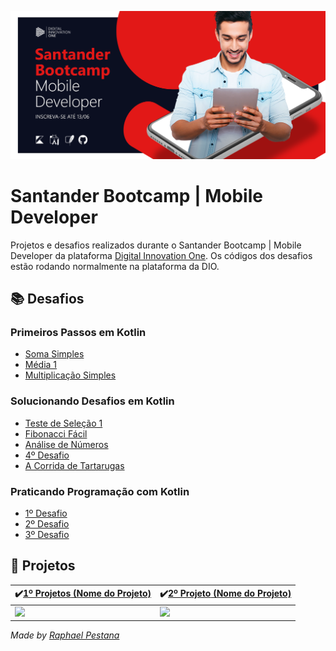 ![](https://github.com/raphael-pestana/Santander-Bootcamp-Mobile-Developer/blob/main/Santander-Bootcamp-Mobile-Developer-IMG.png)

# Santander Bootcamp | Mobile Developer

Projetos e desafios realizados durante o Santander Bootcamp | Mobile Developer da plataforma [Digital Innovation One](https://digitalinnovation.one/). Os códigos dos desafios estão rodando normalmente na plataforma da DIO.

## **📚 Desafios**

### Primeiros Passos em Kotlin

- [Soma Simples](https://github.com/raphael-pestana/Santander-Bootcamp-Mobile-Developer/blob/main/Desafios%20em%20Kotlin/Primeiros%20passos%20em%20Kotlin/Soma%20Simples.kt)
- [Média 1](https://github.com/raphael-pestana/Santander-Bootcamp-Mobile-Developer/blob/main/Desafios%20em%20Kotlin/Primeiros%20passos%20em%20Kotlin/M%C3%A9dia%201.kt)
- [Multiplicação Simples](https://github.com/raphael-pestana/Santander-Bootcamp-Mobile-Developer/blob/main/Desafios%20em%20Kotlin/Primeiros%20passos%20em%20Kotlin/Multiplica%C3%A7%C3%A3o%20Simples.kt)

### Solucionando Desafios em Kotlin

- [Teste de Seleção 1](https://github.com/raphael-pestana/Santander-Bootcamp-Mobile-Developer/blob/main/Desafios%20em%20Kotlin/Solucionando%20desafios%20em%20Kotlin/Teste%20de%20Sele%C3%A7%C3%A3o%201.kt)
- [Fibonacci Fácil](https://github.com/raphael-pestana/Santander-Bootcamp-Mobile-Developer/blob/main/Desafios%20em%20Kotlin/Solucionando%20desafios%20em%20Kotlin/Fibonacci%20F%C3%A1cil.kt)
- [Análise de Números](https://github.com/raphael-pestana/Santander-Bootcamp-Mobile-Developer/blob/main/Desafios%20em%20Kotlin/Solucionando%20desafios%20em%20Kotlin/An%C3%A1lise%20de%20N%C3%BAmeros.kt)
- [4º Desafio](...)
- [A Corrida de Tartarugas](https://github.com/raphael-pestana/Santander-Bootcamp-Mobile-Developer/blob/main/Desafios%20em%20Kotlin/Solucionando%20desafios%20em%20Kotlin/A%20Corrida%20de%20Tartarugas.kt)

### Praticando Programação com Kotlin

- [1º Desafio](...)
- [2º Desafio](...)
- [3º Desafio](...)

## **:iphone: Projetos**

| :heavy_check_mark:[**1º Projetos** (Nome do Projeto)](...) | :heavy_check_mark:[**2º Projeto** (Nome do Projeto)](...) |
| ---------------------------------------------------------- | --------------------------------------------------------- |
| ![](....gif)                                               | ![](....gif)                                              |



*Made by [Raphael Pestana](https://www.linkedin.com/in/raphaelpestana)*